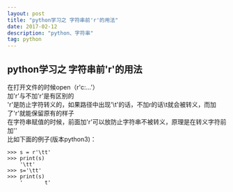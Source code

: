 ```yaml
---
layout: post
title: "python学习之 字符串前'r'的用法"
date: 2017-02-12 
description: "python、字符串"
tag: python
---  
```


## python学习之 字符串前'r'的用法
在打开文件的时候open（r'c:\...'）  
加'r'与不加'r'是有区别的  
'r'是防止字符转义的，如果路径中出现'\t'的话，不加r的话\t就会被转义，而加了'r'就能保留原有的样子  
在字符串赋值的时候，前面加'r'可以放防止字符串不被转义，原理是在转义字符前加'\'  
比如下面的例子(版本python3)：

    >>> s = r'\tt'
    >>> print(s)
        '\tt'
    >>> s='\tt'
    >>> print(s)
        '       t'

